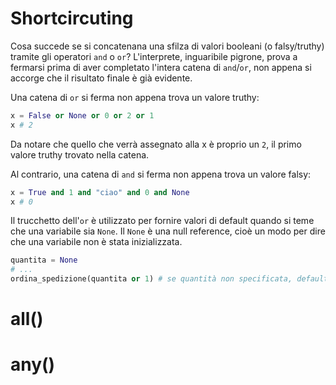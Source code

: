 # Shortcircuting

Cosa succede se si concatenana una sfilza di valori booleani (o falsy/truthy) tramite gli operatori `and` o `or`? L'interprete, inguaribile pigrone, prova a fermarsi prima di aver completato l'intera catena di `and`/`or`, non appena si accorge che il risultato finale è già evidente.


Una catena di `or` si ferma non appena trova un valore truthy:

```python
x = False or None or 0 or 2 or 1
x # 2
```

Da notare che quello che verrà assegnato alla x è proprio un `2`, il primo valore truthy trovato nella catena.


Al contrario, una catena di `and` si ferma non appena trova un valore falsy:

```python
x = True and 1 and "ciao" and 0 and None 
x # 0
```

Il trucchetto dell'`or` è utilizzato per fornire valori di default quando si teme che una variabile sia `None`. Il `None` è una null reference, cioè un modo per dire che una variabile non è stata inizializzata. 

```python
quantita = None
# ...
ordina_spedizione(quantita or 1) # se quantità non specificata, default=1
```


# all()
# any()

